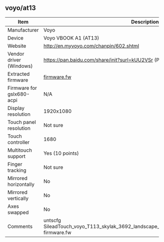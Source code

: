 voyo/at13
---------------------------------------------

| Item                      | Description |
|---------------------------|-------------|
| Manufacturer              | Voyo |
| Device                    | Voyo VBOOK A1 (AT13) |
| Website                   | http://en.myvoyo.com/chanpin/602.shtml |
| Vendor driver (Windows)   | https://pan.baidu.com/share/init?surl=kUU2VSr (Passwd: `1eeq`) |
| Extracted firmware        | [firmware.fw](firmware.fw) |
| Firmware for gslx680-acpi | N/A |
| Display resolution        | 1920x1080 |
| Touch panel resolution    | Not sure |
| Touch controller          | 1680 |
| Multitouch support        | Yes (10 points) |
| Finger tracking           | Not sure |
| Mirrored horizontally     | No |
| Mirrored vertically       | No |
| Axes swapped              | No |
| Comments                  | untscfg SileadTouch_voyo_T113_skylak_3692_landscape_activepen_64it_20160907_zhaowei.h firmware.fw |
